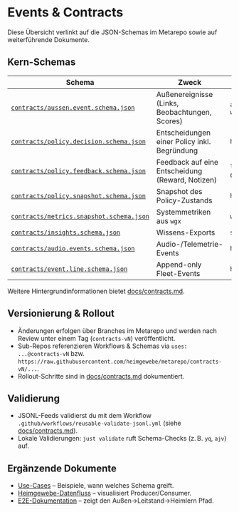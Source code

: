 # Events & Contracts

Diese Übersicht verlinkt auf die JSON-Schemas im Metarepo sowie auf weiterführende Dokumente.

## Kern-Schemas

| Schema | Zweck | Producer | Consumer |
| --- | --- | --- | --- |
| [`contracts/aussen.event.schema.json`](../../contracts/aussen.event.schema.json) | Außenereignisse (Links, Beobachtungen, Scores) | `aussensensor`, `weltgewebe` | `leitstand`, Exporte |
| [`contracts/policy.decision.schema.json`](../../contracts/policy.decision.schema.json) | Entscheidungen einer Policy inkl. Begründung | `heimlern` | `hausKI`, `leitstand` |
| [`contracts/policy.feedback.schema.json`](../../contracts/policy.feedback.schema.json) | Feedback auf eine Entscheidung (Reward, Notizen) | `leitstand`, Operator:innen | `heimlern` |
| [`contracts/policy.snapshot.schema.json`](../../contracts/policy.snapshot.schema.json) | Snapshot des Policy-Zustands | `heimlern` | Analyse-/Review-Tools |
| [`contracts/metrics.snapshot.schema.json`](../../contracts/metrics.snapshot.schema.json) | Systemmetriken aus `wgx` | `wgx` | `hausKI`, `leitstand` |
| [`contracts/insights.schema.json`](../../contracts/insights.schema.json) | Wissens-Exports | `semantAH` | `hausKI`, `leitstand` |
| [`contracts/audio.events.schema.json`](../../contracts/audio.events.schema.json) | Audio-/Telemetrie-Events | `hauski-audio` | `hausKI`, `leitstand` |
| [`contracts/event.line.schema.json`](../../contracts/event.line.schema.json) | Append-only Fleet-Events | `hausKI` | Fleet-Debugging |

Weitere Hintergrundinformationen bietet [docs/contracts.md](../contracts.md).

## Versionierung & Rollout

- Änderungen erfolgen über Branches im Metarepo und werden nach Review unter einem Tag
  (`contracts-vN`) veröffentlicht.
- Sub-Repos referenzieren Workflows & Schemas via `uses: ...@contracts-vN` bzw.
  `https://raw.githubusercontent.com/heimgewebe/metarepo/contracts-vN/...`.
- Rollout-Schritte sind in [docs/contracts.md](../contracts.md) dokumentiert.

## Validierung

- JSONL-Feeds validierst du mit dem Workflow
  `.github/workflows/reusable-validate-jsonl.yml` (siehe [docs/contracts.md](../contracts.md)).
- Lokale Validierungen: `just validate` ruft Schema-Checks (z. B. `yq`, `ajv`) auf.

## Ergänzende Dokumente

- [Use-Cases](../use-cases.md) – Beispiele, wann welches Schema greift.
- [Heimgewebe-Datenfluss](../heimgewebe-dataflow.mmd) – visualisiert Producer/Consumer.
- [E2E-Dokumentation](../e2e.md) – zeigt den Außen→Leitstand→Heimlern Pfad.
